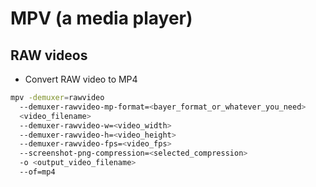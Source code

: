 # MPV (a media player)
## RAW videos
- Convert RAW video to MP4
```bash
mpv -demuxer=rawvideo 
  --demuxer-rawvideo-mp-format=<bayer_format_or_whatever_you_need>
  <video_filename>
  --demuxer-rawvideo-w=<video_width> 
  --demuxer-rawvideo-h=<video_height>  
  --demuxer-rawvideo-fps=<video_fps>
  --screenshot-png-compression=<selected_compression> 
  -o <output_video_filename> 
  --of=mp4
```
